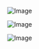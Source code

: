 ![Image](https://raw.githubusercontent.com/bentaoan/bentaoan/refs/heads/main/img/37ed21f0-4a28-4655-b040-a54fc67fca52.png)

![Image](https://raw.githubusercontent.com/bentaoan/bentaoan/refs/heads/main/img/d1fe4989-9142-460a-8f2e-3d878ec88c28.png)

![Image](https://raw.githubusercontent.com/bentaoan/bentaoan/refs/heads/main/img/5a2bb0a3-7bf2-45ba-b536-9330c13b0907.png)